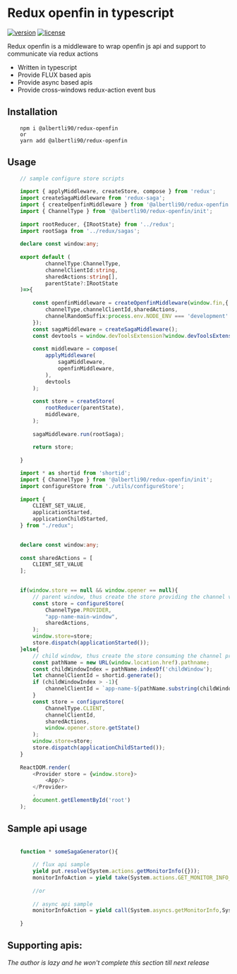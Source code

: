 # Redux openfin in typescript
[![version][version-badge]][CHANGELOG] [![license][license-badge]][LICENSE]


Redux openfin is a middleware to wrap openfin js api and support to communicate via redux actions

* Written in typescript
* Provide FLUX based apis
* Provide async based apis
* Provide cross-windows redux-action event bus

## Installation

```text
    npm i @albertli90/redux-openfin 
    or 
    yarn add @albertli90/redux-openfin
```

## Usage
```typescript
    // sample configure store scripts
    
    import { applyMiddleware, createStore, compose } from 'redux';
    import createSagaMiddleware from 'redux-saga';
    import { createOpenfinMiddleware } from '@albertli90/redux-openfin';
    import { ChannelType } from '@albertli90/redux-openfin/init';
    
    import rootReducer, {IRootState} from '../redux';
    import rootSaga from '../redux/sagas';
    
    declare const window:any;
    
    export default (
            channelType:ChannelType,
            channelClientId:string,
            sharedActions:string[],
            parentState?:IRootState
    )=>{
    
        const openfinMiddleware = createOpenfinMiddleware(window.fin,{
            channelType,channelClientId,sharedActions,
            channelRandomSuffix:process.env.NODE_ENV === 'development'
        });
        const sagaMiddleware = createSagaMiddleware();
        const devtools = window.devToolsExtension?window.devToolsExtension():(f:any):any => (f);
    
        const middleware = compose(
            applyMiddleware(
                sagaMiddleware,
                openfinMiddleware,
            ),
            devtools
        );
    
        const store = createStore(
            rootReducer(parentState),
            middleware,
        );
    
        sagaMiddleware.run(rootSaga);
    
        return store;
    
    }
```

```typescript jsx
    import * as shortid from 'shortid';
    import { ChannelType } from '@albertli90/redux-openfin/init';
    import configureStore from './utils/configureStore';
    
    import {
        CLIENT_SET_VALUE,
        applicationStarted,
        applicationChildStarted,
    } from "./redux";

    
    declare const window:any;
    
    const sharedActions = [
        CLIENT_SET_VALUE
    ];

    
    if(window.store == null && window.opener == null){
        // parent window, thus create the store providing the channel via ChannelType.PROVIDER
        const store = configureStore(
            ChannelType.PROVIDER,
            "app-name-main-window",
            sharedActions,
        );
        window.store=store;
        store.dispatch(applicationStarted());
    }else{
        // child window, thus create the store consuming the channel provided by the parent via ChannelType.CLIENT
        const pathName = new URL(window.location.href).pathname;
        const childWindowIndex = pathName.indexOf('childWindow');
        let channelClientId = shortid.generate();
        if (childWindowIndex > -1){
            channelClientId = `app-name-${pathName.substring(childWindowIndex).replace('/','-')}`
        }
        const store = configureStore(
            ChannelType.CLIENT,
            channelClientId,
            sharedActions,
            window.opener.store.getState()
        );
        window.store=store;
        store.dispatch(applicationChildStarted());
    }
    
    ReactDOM.render(
        <Provider store = {window.store}>
            <App/>
        </Provider>
        ,
        document.getElementById('root')
    );
```

## Sample api usage
```javascript
    
    function * someSagaGenerator(){
    
        // flux api sample
        yield put.resolve(System.actions.getMonitorInfo({}));
        monitorInfoAction = yield take(System.actions.GET_MONITOR_INFO_RES);
        
        //or 
        
        // async api sample
        monitorInfoAction = yield call(System.asyncs.getMonitorInfo,System.actions.getMonitorInfo({}));
        
    }    

```

## Supporting apis:
*The author is lazy and he won't complete this section till next release* 

[LICENSE]: ./LICENSE.md
[CHANGELOG]: ./CHANGELOG.md

[version-badge]: https://img.shields.io/badge/version-0.20.10-blue.svg
[license-badge]: https://img.shields.io/badge/license-MIT-blue.svg